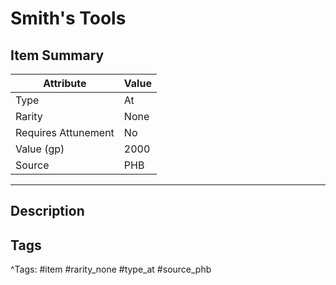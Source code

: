 # Smith's Tools

## Item Summary

| Attribute            | Value                        |
|----------------------|------------------------------|
| Type                 | At |
| Rarity               | None             |
| Requires Attunement  | No                |
| Value (gp)           | 2000    |
| Source               | PHB |

---

## Description



## Tags

^Tags: #item #rarity_none #type_at #source_phb